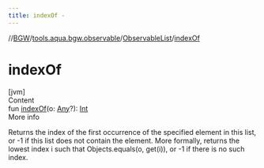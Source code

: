 ```yaml
---
title: indexOf -
---
```

//[BGW](../../../index.md)/[tools.aqua.bgw.observable](../index.md)/[ObservableList](index.md)/[indexOf](index-of.md)



# indexOf  
[jvm]  
Content  
fun [indexOf](index-of.md)(o: [Any](https://kotlinlang.org/api/latest/jvm/stdlib/kotlin/-any/index.html)?): [Int](https://kotlinlang.org/api/latest/jvm/stdlib/kotlin/-int/index.html)  
More info  


Returns the index of the first occurrence of the specified element in this list, or -1 if this list does not contain the element. More formally, returns the lowest index i such that Objects.equals(o, get(i)), or -1 if there is no such index.

  



